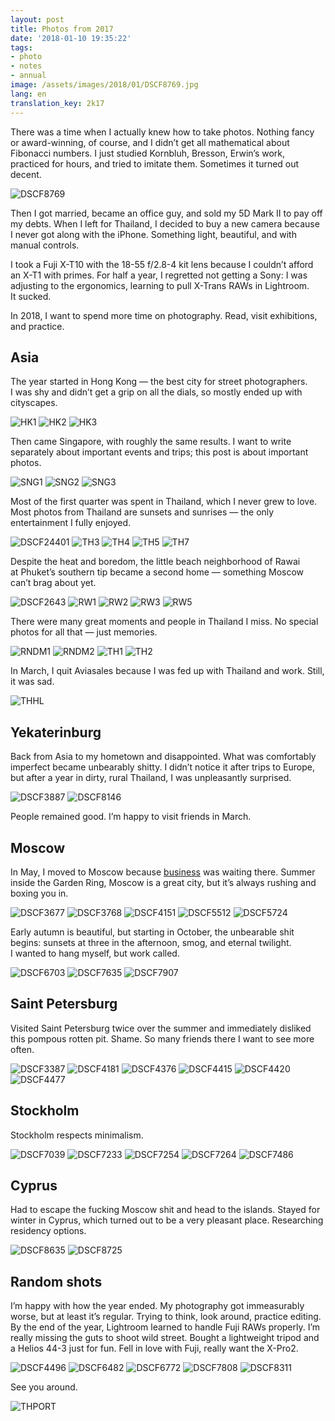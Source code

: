 ```yaml
---
layout: post
title: Photos from 2017
date: '2018-01-10 19:35:22'
tags:
- photo
- notes
- annual
image: /assets/images/2018/01/DSCF8769.jpg
lang: en
translation_key: 2k17
---
```


There was a time when I actually knew how to take photos. Nothing fancy or award-winning, of course, and I didn’t get all mathematical about Fibonacci numbers. I just studied Kornbluh, Bresson, Erwin’s work, practiced for hours, and tried to imitate them. Sometimes it turned out decent.

![DSCF8769](/assets/images/2018/01/DSCF8769.jpg)

Then I got married, became an office guy, and sold my 5D Mark II to pay off my debts. When I left for Thailand, I decided to buy a new camera because I never got along with the iPhone. Something light, beautiful, and with manual controls.

I took a Fuji X-T10 with the 18-55 f/2.8-4 kit lens because I couldn’t afford an X-T1 with primes. For half a year, I regretted not getting a Sony: I was adjusting to the ergonomics, learning to pull X-Trans RAWs in Lightroom. It sucked.

In 2018, I want to spend more time on photography. Read, visit exhibitions, and practice.

## Asia

The year started in Hong Kong — the best city for street photographers. I was shy and didn’t get a grip on all the dials, so mostly ended up with cityscapes.

![HK1](/assets/images/2018/01/HK1.jpg)
![HK2](/assets/images/2018/01/HK2.jpg)
![HK3](/assets/images/2018/01/HK3.jpg)

Then came Singapore, with roughly the same results. I want to write separately about important events and trips; this post is about important photos.

![SNG1](/assets/images/2018/01/SNG1.jpg)
![SNG2](/assets/images/2018/01/SNG2.jpg)
![SNG3](/assets/images/2018/01/SNG3.jpg)

Most of the first quarter was spent in Thailand, which I never grew to love. Most photos from Thailand are sunsets and sunrises — the only entertainment I fully enjoyed.

![DSCF24401](/assets/images/2018/01/DSCF24401.jpg)
![TH3](/assets/images/2018/01/TH3.jpg)
![TH4](/assets/images/2018/01/TH4.jpg)
![TH5](/assets/images/2018/01/TH5.jpg)
![TH7](/assets/images/2018/01/TH7.jpg)

Despite the heat and boredom, the little beach neighborhood of Rawai at Phuket’s southern tip became a second home — something Moscow can’t brag about yet.

![DSCF2643](/assets/images/2018/01/DSCF2643.jpg)
![RW1](/assets/images/2018/01/RW1.jpg)
![RW2](/assets/images/2018/01/RW2.jpg)
![RW3](/assets/images/2018/01/RW3.jpg)
![RW5](/assets/images/2018/01/RW5.jpg)

There were many great moments and people in Thailand I miss. No special photos for all that — just memories.

![RNDM1](/assets/images/2018/01/RNDM1.jpg)
![RNDM2](/assets/images/2018/01/RNDM2.jpg)
![TH1](/assets/images/2018/01/TH1.jpg)
![TH2](/assets/images/2018/01/TH2.jpg)

In March, I quit Aviasales because I was fed up with Thailand and work. Still, it was sad.

![THHL](/assets/images/2018/01/THHL.jpg)

## Yekaterinburg

Back from Asia to my hometown and disappointed. What was comfortably imperfect became unbearably shitty. I didn’t notice it after trips to Europe, but after a year in dirty, rural Thailand, I was unpleasantly surprised.

![DSCF3887](/assets/images/2018/01/DSCF3887.jpg)
![DSCF8146](/assets/images/2018/01/DSCF8146.jpg)

People remained good. I’m happy to visit friends in March.

## Moscow

In May, I moved to Moscow because [business](https://outmarketing.ru) was waiting there. Summer inside the Garden Ring, Moscow is a great city, but it’s always rushing and boxing you in.

![DSCF3677](/assets/images/2018/01/DSCF3677.jpg)
![DSCF3768](/assets/images/2018/01/DSCF3768.jpg)
![DSCF4151](/assets/images/2018/01/DSCF4151.jpg)
![DSCF5512](/assets/images/2018/01/DSCF5512.jpg)
![DSCF5724](/assets/images/2018/01/DSCF5724.jpg)

Early autumn is beautiful, but starting in October, the unbearable shit begins: sunsets at three in the afternoon, smog, and eternal twilight. I wanted to hang myself, but work called.

![DSCF6703](/assets/images/2018/01/DSCF6703.jpg)
![DSCF7635](/assets/images/2018/01/DSCF7635.jpg)
![DSCF7907](/assets/images/2018/01/DSCF7907.jpg)

## Saint Petersburg

Visited Saint Petersburg twice over the summer and immediately disliked this pompous rotten pit. Shame. So many friends there I want to see more often.

![DSCF3387](/assets/images/2018/01/DSCF3387.jpg)
![DSCF4181](/assets/images/2018/01/DSCF4181.jpg)
![DSCF4376](/assets/images/2018/01/DSCF4376.jpg)
![DSCF4415](/assets/images/2018/01/DSCF4415.jpg)
![DSCF4420](/assets/images/2018/01/DSCF4420.jpg)
![DSCF4477](/assets/images/2018/01/DSCF4477.jpg)

## Stockholm

Stockholm respects minimalism.

![DSCF7039](/assets/images/2018/01/DSCF7039.jpg)
![DSCF7233](/assets/images/2018/01/DSCF7233.jpg)
![DSCF7254](/assets/images/2018/01/DSCF7254.jpg)
![DSCF7264](/assets/images/2018/01/DSCF7264.jpg)
![DSCF7486](/assets/images/2018/01/DSCF7486.jpg)

## Cyprus

Had to escape the fucking Moscow shit and head to the islands. Stayed for winter in Cyprus, which turned out to be a very pleasant place. Researching residency options.

![DSCF8635](/assets/images/2018/01/DSCF8635.jpg)
![DSCF8725](/assets/images/2018/01/DSCF8725.jpg)

## Random shots

I’m happy with how the year ended. My photography got immeasurably worse, but at least it’s regular. Trying to think, look around, practice editing. By the end of the year, Lightroom learned to handle Fuji RAWs properly. I’m really missing the guts to shoot wild street. Bought a lightweight tripod and a Helios 44-3 just for fun. Fell in love with Fuji, really want the X-Pro2.

![DSCF4496](/assets/images/2018/01/DSCF4496.jpg)
![DSCF6482](/assets/images/2018/01/DSCF6482.jpg)
![DSCF6772](/assets/images/2018/01/DSCF6772.jpg)
![DSCF7808](/assets/images/2018/01/DSCF7808.jpg)
![DSCF8311](/assets/images/2018/01/DSCF8311.jpg)

See you around.

![THPORT](/assets/images/2018/01/THPORT.jpg)
